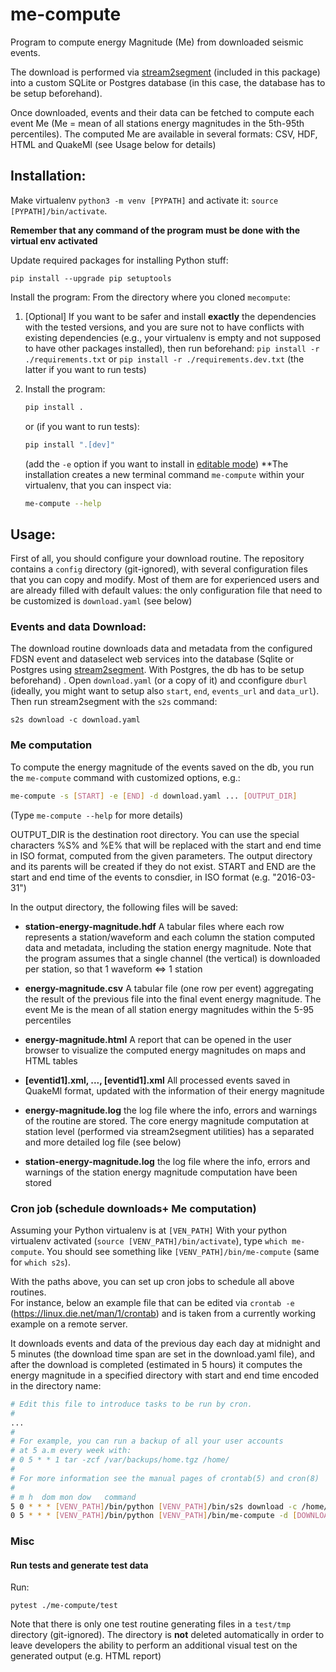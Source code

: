 # me-compute


Program to compute energy Magnitude (Me) from downloaded seismic events. 

The download is performed via [stream2segment](https://github.com/rizac/stream2segment)
(included in this package) into a custom SQLite or Postgres database (in this case, 
the database has to be setup beforehand).

Once downloaded, events and their data can be fetched to compute each event Me (Me = mean 
of all stations energy magnitudes in the 5th-95th percentiles). The computed Me are available
in several formats: CSV, HDF, HTML and QuakeMl (see Usage below for details)


## Installation:
Make virtualenv `python3 -m venv [PYPATH]` and activate it:
`source [PYPATH]/bin/activate`. 

**Remember that any command of the program must be done with the virtual env activated**

Update required packages for installing Python stuff:
```console
pip install --upgrade pip setuptools
```

Install the program: From the directory where you cloned `mecompute`: 

1. [Optional] If you want to be safer and install **exactly** the dependencies 
   with the tested versions, and you are sure not to have conflicts with existing dependencies
   (e.g., your virtualenv is empty and not supposed to have other 
   packages installed), 
   then run beforehand: `pip install -r ./requirements.txt` or 
   `pip install -r ./requirements.dev.txt` (the latter if you want to run tests)
 
3. Install the program:
   ```bash
   pip install .
   ```
   or (if you want to run tests):
   ```bash
   pip install ".[dev]"
   ```
   (add the `-e` option if you want to install in [editable mode](https://stackoverflow.com/a/35064498))
   **The installation creates a new terminal command `me-compute` within your virtualenv,
   that you can inspect via: 
   ```bash
   me-compute --help
   ```

## Usage:

First of all, you should configure your download routine. The repository contains 
a `config` directory (git-ignored), with several configuration files that you can copy and modify.
Most of them are for experienced users and are already filled with default values: 
the only configuration file that need to be customized is `download.yaml` 
(see below)


### Events and data Download:

The download routine downloads data and metadata from the configured FDSN
event and dataselect web services into the database (Sqlite or Postgres using
[stream2segment](https://github.com/rizac/stream2segment). With Postgres,
the db has to be setup beforehand) . Open `download.yaml`
(or a copy of it) and cconfigure `dburl` (ideally, you might want to setup also
`start`, `end`, `events_url` and `data_url`). Then run stream2segment with the `s2s`
command:

```commandline
s2s download -c download.yaml
```


### Me computation

To compute the energy magnitude of the events saved on the db, you run the
`me-compute` command with customized options, e.g.:

```bash
me-compute -s [START] -e [END] -d download.yaml ... [OUTPUT_DIR]
```

(Type `me-compute --help` for more details)

OUTPUT_DIR is the destination root directory. You can use the special characters %S%
and %E% that will be replaced with the start and end time in ISO format, computed
from the given parameters. The output directory and its parents will be created if
they do not exist. START and END are the start and end time of the events to consdier,
in ISO format (e.g. "2016-03-31")

In the output directory, the following files will be saved:

- **station-energy-magnitude.hdf** A tabular files where each row represents a
  station/waveform and each column the station computed data and metadata,
  including the station energy magnitude.
  Note that the program assumes that a single channel (the vertical) is
  downloaded per station, so that 1 waveform <=> 1 station


- **energy-magnitude.csv** A tabular file (one row per event) aggregating the result
  of the previous file into the final event energy magnitude. The event Me
  is the mean of all station energy magnitudes within the 5-95 percentiles


- **energy-magnitude.html** A report that can be opened in the user browser to
  visualize the computed energy magnitudes on maps and HTML tables


- **[eventid1].xml, ..., [eventid1].xml** All processed events saved in QuakeMl
  format, updated with the information of their energy magnitude


- **energy-magnitude.log** the log file where the info, errors and warnings
  of the routine are stored. The core energy magnitude computation at station
  level (performed via stream2segment utilities) has a separated and more
  detailed log file (see below)


- **station-energy-magnitude.log** the log file where the info, errors and warnings
  of the station energy magnitude computation have been stored


### Cron job (schedule downloads+ Me computation)

Assuming your Python virtualenv is at `[VEN_PATH]`
With your python virtualenv activated (`source [VENV_PATH]/bin/activate`),
type `which me-compute`. You should see something like
`[VENV_PATH]/bin/me-compute` (same for `which s2s`). 

With the paths above, you can set up cron jobs to schedule all above routines.  
For instance, below an example file that can be edited via
`crontab -e` (https://linux.die.net/man/1/crontab) and is taken from
a currently working example on a remote server.

It downloads events and data of the 
previous day each day at midnight and 5 minutes (the download time span are set in 
the download.yaml file), and after the download is completed (estimated in 5 hours) 
it computes the energy magnitude in a
specified directory with start and end time encoded in the directory name:

```bash
# Edit this file to introduce tasks to be run by cron.
# 
...
# 
# For example, you can run a backup of all your user accounts
# at 5 a.m every week with:
# 0 5 * * 1 tar -zcf /var/backups/home.tgz /home/
# 
# For more information see the manual pages of crontab(5) and cron(8)
# 
# m h  dom mon dow   command
5 0 * * * [VENV_PATH]/bin/python [VENV_PATH]/bin/s2s download -c /home/download.private.yaml
0 5 * * * [VENV_PATH]/bin/python [VENV_PATH]/bin/me-compute -d [DOWNLOAD_YAML] -s [START] -e [END] "[ROOT_DIR]/me-result_%S%_%E%"
```


### Misc

#### Run tests and generate test data

Run: 
```commandline
pytest ./me-compute/test
```

Note that there is only one test routine generating files in a `test/tmp` directory
(git-ignored). The directory is **not** deleted automatically in order to leave 
developers the ability to perform an additional visual test on the generated output 
(e.g. HTML report)
